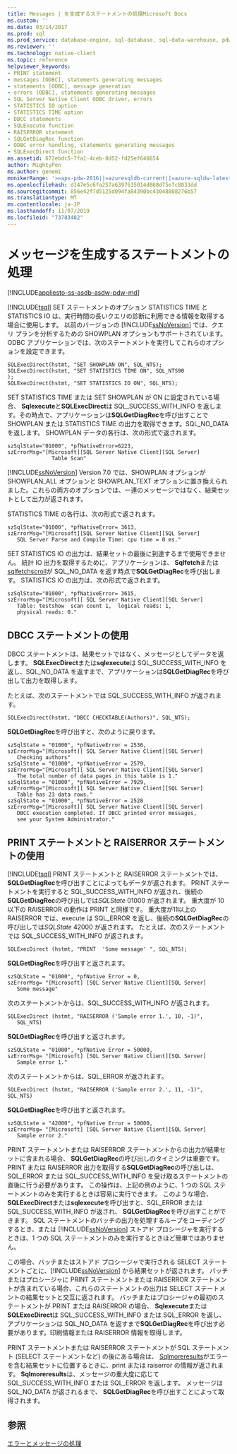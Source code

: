 ```yaml
---
title: Messages | を生成するステートメントの処理Microsoft Docs
ms.custom: ''
ms.date: 03/14/2017
ms.prod: sql
ms.prod_service: database-engine, sql-database, sql-data-warehouse, pdw
ms.reviewer: ''
ms.technology: native-client
ms.topic: reference
helpviewer_keywords:
- PRINT statement
- messages [ODBC], statements generating messages
- statements [ODBC], message generation
- errors [ODBC], statements generating messages
- SQL Server Native Client ODBC driver, errors
- STATISTICS IO option
- STATISTICS TIME option
- DBCC statements
- SQLExecute function
- RAISERROR statement
- SQLGetDiagRec function
- ODBC error handling, statements generating messages
- SQLExecDirect function
ms.assetid: 672ebdc5-7fa1-4ceb-8d52-fd25ef646654
author: MightyPen
ms.author: genemi
monikerRange: '>=aps-pdw-2016||=azuresqldb-current||=azure-sqldw-latest||>=sql-server-2016||=sqlallproducts-allversions||>=sql-server-linux-2017||=azuresqldb-mi-current'
ms.openlocfilehash: d147e5c6fa257a6397635014d868d75e7c8833dd
ms.sourcegitcommit: 856e42f7d5125d094fa84390bc43048808276b57
ms.translationtype: MT
ms.contentlocale: ja-JP
ms.lasthandoff: 11/07/2019
ms.locfileid: "73783482"
---
```

# <a name="processing-statements-that-generate-messages"></a>メッセージを生成するステートメントの処理
[!INCLUDE[appliesto-ss-asdb-asdw-pdw-md](../../includes/appliesto-ss-asdb-asdw-pdw-md.md)]

  [!INCLUDE[tsql](../../includes/tsql-md.md)] SET ステートメントのオプション STATISTICS TIME と STATISTICS IO は、実行時間の長いクエリの診断に利用できる情報を取得する場合に使用します。 以前のバージョンの [!INCLUDE[ssNoVersion](../../includes/ssnoversion-md.md)] では、クエリ プランを分析するための SHOWPLAN オプションもサポートされています。 ODBC アプリケーションでは、次のステートメントを実行してこれらのオプションを設定できます。  
  
```  
SQLExecDirect(hstmt, "SET SHOWPLAN ON", SQL_NTS);  
SQLExecDirect(hstmt, "SET STATISTICS TIME ON", SQL_NTS90  
);  
SQLExecDirect(hstmt, "SET STATISTICS IO ON", SQL_NTS);  
```  
  
 SET STATISTICS TIME または SET SHOWPLAN が ON に設定されている場合、 **Sqlexecute**と**SQLExecDirect**は SQL_SUCCESS_WITH_INFO を返します。その時点で、アプリケーションは**SQLGetDiagRec**を呼び出すことで SHOWPLAN または STATISTICS TIME の出力を取得できます。SQL_NO_DATA を返します。 SHOWPLAN データの各行は、次の形式で返されます。  
  
```  
szSqlState="01000", *pfNativeError=6223,  
szErrorMsg="[Microsoft][SQL Server Native Client][SQL Server]   
              Table Scan"  
```  
  
 [!INCLUDE[ssNoVersion](../../includes/ssnoversion-md.md)] Version 7.0 では、SHOWPLAN オプションが SHOWPLAN_ALL オプションと SHOWPLAN_TEXT オプションに置き換えられました。これらの両方のオプションでは、一連のメッセージではなく、結果セットとして出力が返されます。  
  
 STATISTICS TIME の各行は、次の形式で返されます。  
  
```  
szSqlState="01000", *pfNativeError= 3613,  
szErrorMsg="[Microsoft][SQL Server Native Client][SQL Server]  
   SQL Server Parse and Compile Time: cpu time = 0 ms."  
```  
  
 SET STATISTICS IO の出力は、結果セットの最後に到達するまで使用できません。 統計 IO 出力を取得するために、アプリケーションは、 **Sqlfetch**または[sqlfetchscroll](../../relational-databases/native-client-odbc-api/sqlfetchscroll.md)が SQL_NO_DATA を返す時点で**SQLGetDiagRec**を呼び出します。 STATISTICS IO の出力は、次の形式で返されます。  
  
```  
szSqlState="01000", *pfNativeError= 3615,  
szErrorMsg="[Microsoft][ SQL Server Native Client][SQL Server]  
   Table: testshow  scan count 1,  logical reads: 1,  
   physical reads: 0."  
```  
  
## <a name="using-dbcc-statements"></a>DBCC ステートメントの使用  
 DBCC ステートメントは、結果セットではなく、メッセージとしてデータを返します。 **SQLExecDirect**または**sqlexecute**は SQL_SUCCESS_WITH_INFO を返し、SQL_NO_DATA を返すまで、アプリケーションは**SQLGetDiagRec**を呼び出して出力を取得します。  
  
 たとえば、次のステートメントでは SQL_SUCCESS_WITH_INFO が返されます。  
  
```  
SQLExecDirect(hstmt, "DBCC CHECKTABLE(Authors)", SQL_NTS);  
```  
  
 **SQLGetDiagRec**を呼び出すと、次のように戻ります。  
  
```  
szSqlState = "01000", *pfNativeError = 2536,  
szErrorMsg="[Microsoft][ SQL Server Native Client][SQL Server]  
   Checking authors"  
szSqlState = "01000", *pfNativeError = 2579,  
szErrorMsg="[Microsoft][ SQL Server Native Client][SQL Server]  
   The total number of data pages in this table is 1."  
szSqlState = "01000", *pfNativeError = 7929,  
szErrorMsg="[Microsoft][ SQL Server Native Client][SQL Server]  
   Table has 23 data rows."  
szSqlState = "01000", *pfNativeError = 2528  
szErrorMsg="[Microsoft][ SQL Server Native Client][SQL Server]  
   DBCC execution completed. If DBCC printed error messages,  
   see your System Administrator."  
```  
  
## <a name="using-print-and-raiserror-statements"></a>PRINT ステートメントと RAISERROR ステートメントの使用  
 [!INCLUDE[tsql](../../includes/tsql-md.md)] PRINT ステートメントと RAISERROR ステートメントでは、 **SQLGetDiagRec**を呼び出すことによってもデータが返されます。 PRINT ステートメントを実行すると SQL_SUCCESS_WITH_INFO が返され、後続の**SQLGetDiagRec**の呼び出しでは*SQLState* 01000 が返されます。 重大度が 10 以下の RAISERROR の動作は PRINT と同様です。 重大度が11以上の RAISERROR では、execute は SQL_ERROR を返し、後続の**SQLGetDiagRec**の呼び出しでは*SQLState* 42000 が返されます。 たとえば、次のステートメントでは SQL_SUCCESS_WITH_INFO が返されます。  
  
```  
SQLExecDirect (hstmt, "PRINT  'Some message' ", SQL_NTS);  
```  
  
 **SQLGetDiagRec**を呼び出すと返されます。  
  
```  
szSQLState = "01000", *pfNative Error = 0,  
szErrorMsg= "[Microsoft] [SQL Server Native Client][SQL Server]  
   Some message"  
```  
  
 次のステートメントからは、SQL_SUCCESS_WITH_INFO が返されます。  
  
```  
SQLExecDirect (hstmt, "RAISERROR ('Sample error 1.', 10, -1)",  
   SQL_NTS)  
```  
  
 **SQLGetDiagRec**を呼び出すと返されます。  
  
```  
szSQLState = "01000", *pfNative Error = 50000,  
szErrorMsg= "[Microsoft] [SQL Server Native Client][SQL Server]  
   Sample error 1."  
```  
  
 次のステートメントからは、SQL_ERROR が返されます。  
  
```  
SQLExecDirect (hstmt, "RAISERROR ('Sample error 2.', 11, -1)", SQL_NTS)  
```  
  
 **SQLGetDiagRec**を呼び出すと返されます。  
  
```  
szSQLState = "42000", *pfNative Error = 50000,  
szErrorMsg= "[Microsoft] [SQL Server Native Client][SQL Server]  
   Sample error 2."  
```  
  
 PRINT ステートメントまたは RAISERROR ステートメントからの出力が結果セットに含まれる場合、 **SQLGetDiagRec**の呼び出しのタイミングは重要です。 PRINT または RAISERROR 出力を取得する**SQLGetDiagRec**の呼び出しは、SQL_ERROR または SQL_SUCCESS_WITH_INFO を受け取るステートメントの直後に行う必要があります。 この操作は、上記の例のように、1 つの SQL ステートメントのみを実行するときは容易に実行できます。 このような場合、 **SQLExecDirect**または**sqlexecute**を呼び出すと、SQL_ERROR または SQL_SUCCESS_WITH_INFO が返され、 **SQLGetDiagRec**を呼び出すことができます。 SQL ステートメントのバッチの出力を処理するループをコーディングするとき、または [!INCLUDE[ssNoVersion](../../includes/ssnoversion-md.md)] ストアド プロシージャを実行するときは、1 つの SQL ステートメントのみを実行するときほど簡単ではありません。  
  
 この場合、バッチまたはストアド プロシージャで実行される SELECT ステートメントごとに、[!INCLUDE[ssNoVersion](../../includes/ssnoversion-md.md)] から結果セットが返されます。 バッチまたはプロシージャに PRINT ステートメントまたは RAISERROR ステートメントが含まれている場合、これらのステートメントの出力は SELECT ステートメントの結果セットと交互に返されます。 バッチまたはプロシージャの最初のステートメントが PRINT または RAISERROR の場合、 **Sqlexecute**または**SQLExecDirect**は SQL_SUCCESS_WITH_INFO または SQL_ERROR を返し、アプリケーションは SQL_NO_DATA を返すまで**SQLGetDiagRec**を呼び出す必要があります。印刷情報または RAISERROR 情報を取得します。  
  
 PRINT ステートメントまたは RAISERROR ステートメントが SQL ステートメント (SELECT ステートメントなど) の後にある場合は、 [Sqlmoreresults](../../relational-databases/native-client-odbc-api/sqlmoreresults.md)がエラーを含む結果セットに位置するときに、print または raiserror の情報が返されます。 **Sqlmoreresults**は、メッセージの重大度に応じて SQL_SUCCESS_WITH_INFO または SQL_ERROR を返します。 メッセージは SQL_NO_DATA が返されるまで、 **SQLGetDiagRec**を呼び出すことによって取得されます。  
  
## <a name="see-also"></a>参照  
 [エラーとメッセージの処理](../../relational-databases/native-client-odbc-error-messages/handling-errors-and-messages.md)  
  
  
